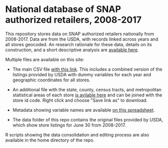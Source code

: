 # National database of SNAP authorized retailers, 2008-2017
This repository stores data on SNAP authorized retailers nationally from 2008-2017. Data are from the USDA, with records linked across years and all stores geocoded. An research rationale for these data, details on its construction, and a short descriptive analysis are [available here](https://jshannon75.github.io/snap_retailers_2008_2017/overview_paper).

Multiple files are available on this site:

* The main CSV file [with this link](https://github.com/jshannon75/snap_retailers_2008_2017/raw/master/data/snap_retailers_usda.csv). This includes a combined version of the listings provided by USDA with dummy variables for each year and geographic coordinates for all stores.

* An additional file with the state, county, census tracts, and metropolitan statistical areas of each store [is avilable here](https://github.com/jshannon75/snap_retailers_2008_2017/raw/master/data/snap_retailers_crosswalk.csv) and can be joined with the store id code. Right click and choose "Save link as" to download. 

* Metadata showing variable names are available [on this spreadsheet](https://github.com/jshannon75/snap_retailers_2008_2017/raw/master/data/snap_retailers_metadata.csv). 
* The data folder of this repo contains the original files provided by USDA, which show store listings for June 30 from 2008-2017. 

R scripts showing the data consolidation and editing process are also available in the home directory of the repo.
